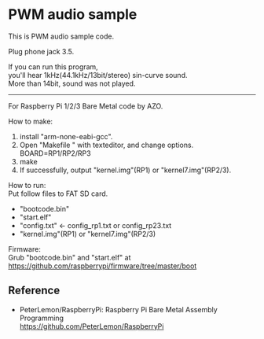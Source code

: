 PWM audio sample
================

This is PWM audio sample code.  

Plug phone jack 3.5.  

If you can run this program,  
you'll hear 1kHz(44.1kHz/13bit/stereo) sin-curve sound.  
More than 14bit, sound was not played.  

-----

For Raspberry Pi 1/2/3 Bare Metal code by AZO.  

How to make:  
1. install "arm-none-eabi-gcc".  
2. Open "Makefile " with texteditor, and change options.  
BOARD=RP1/RP2/RP3  
3. make  
4. If successfully, output "kernel.img"(RP1) or "kernel7.img"(RP2/3).  

How to run:  
Put follow files to FAT SD card.  
* "bootcode.bin"  
* "start.elf"  
* "config.txt" &lt;- config_rp1.txt or config_rp23.txt  
* "kernel.img"(RP1) or "kernel7.img"(RP2/3)  

Firmware:  
Grub "bootcode.bin" and "start.elf" at  
https://github.com/raspberrypi/firmware/tree/master/boot  

Reference
---------
- PeterLemon/RaspberryPi: Raspberry Pi Bare Metal Assembly Programming  
https://github.com/PeterLemon/RaspberryPi  

